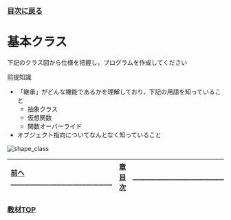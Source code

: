 ### [目次に戻る](../../README.md)

# 基本クラス

下記のクラス図から仕様を把握し，プログラムを作成してください

前提知識

- 「継承」がどんな機能であるかを理解しており，下記の用語を知っていること
	- 抽象クラス
	- 仮想関数
	- 関数オーバーライド
- オブジェクト指向についてなんとなく知っていること

![shape_class](fig_shape_class.jpg)

<!--### [ヒント](hint2-1.md)-->

| [前へ](6-3.md)_______________________________ |[章目次](6.md)| _______________________________[]() |
|:---|:---:|---:|

### [教材TOP](../../README.md)
　